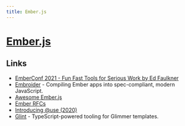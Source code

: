 ```yaml
---
title: Ember.js
---
```


# [Ember.js](https://emberjs.com/)

## Links

- [EmberConf 2021 - Fun Fast Tools for Serious Work by Ed Faulkner](https://www.youtube.com/watch?v=09USvAy7w9g)
- [Embroider](https://github.com/embroider-build/embroider) - Compiling Ember apps into spec-compliant, modern JavaScript.
- [Awesome Ember.js](https://github.com/ember-community-russia/awesome-ember)
- [Ember RFCs](https://emberjs.github.io/rfcs/)
- [Introducing @use (2020)](https://www.pzuraq.com/blog/introducing-use)
- [Glint](https://github.com/typed-ember/glint) - TypeScript-powered tooling for Glimmer templates.